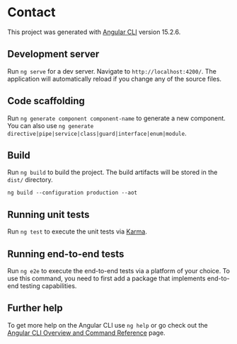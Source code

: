 # Contact

This project was generated with [Angular CLI](https://github.com/angular/angular-cli) version 15.2.6.

## Development server

Run `ng serve` for a dev server. Navigate to `http://localhost:4200/`. The application will automatically reload if you change any of the source files.

## Code scaffolding

Run `ng generate component component-name` to generate a new component. You can also use `ng generate directive|pipe|service|class|guard|interface|enum|module`.

## Build

Run `ng build` to build the project. The build artifacts will be stored in the `dist/` directory.

<!--
    Esto por si se va a desplegar en una subcarpeta de algun dominio.
    - Se agrega al final del comando del build
    --base-href /nombre_carpeta
-->

```
ng build --configuration production --aot
```

## Running unit tests

Run `ng test` to execute the unit tests via [Karma](https://karma-runner.github.io).

## Running end-to-end tests

Run `ng e2e` to execute the end-to-end tests via a platform of your choice. To use this command, you need to first add a package that implements end-to-end testing capabilities.

## Further help

To get more help on the Angular CLI use `ng help` or go check out the [Angular CLI Overview and Command Reference](https://angular.io/cli) page.

<!--
    1. Crea un cv que puedas a adaptar a la posición a la que apliques.
    2. Trabájate tu propia red de contactos (EL NETGUORQUIN)
    3. Aprovecha la ventaja añadida del sector: los canales de ofertas
    4.
-->

<!--  -->
